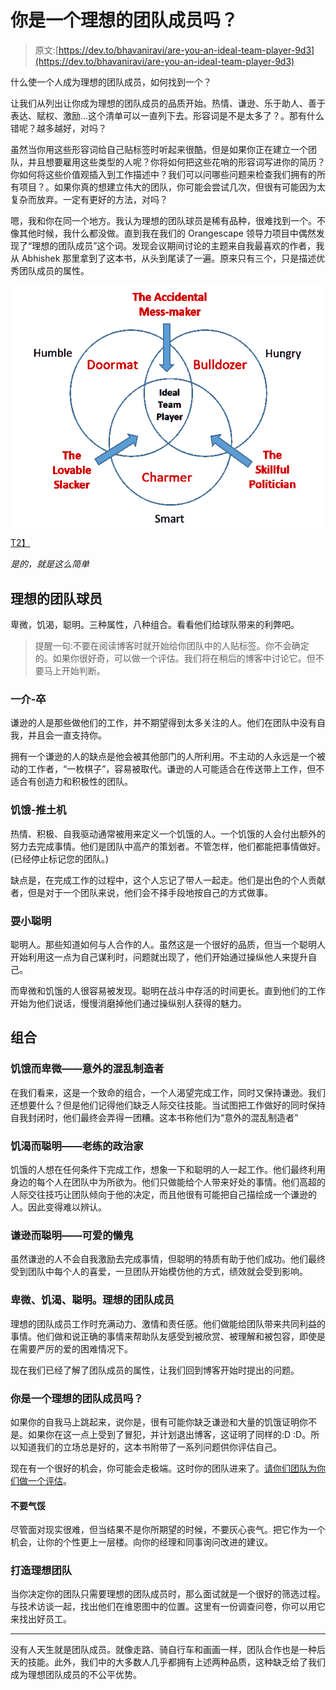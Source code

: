 # 你是一个理想的团队成员吗？

> 原文:[https://dev.to/bhavaniravi/are-you-an-ideal-team-player-9d3](https://dev.to/bhavaniravi/are-you-an-ideal-team-player-9d3)

什么使一个人成为理想的团队成员，如何找到一个？

让我们从列出让你成为理想的团队成员的品质开始。热情、谦逊、乐于助人、善于表达、赋权、激励...这个清单可以一直列下去。形容词是不是太多了？。那有什么错呢？越多越好，对吗？

虽然当你用这些形容词给自己贴标签时听起来很酷，但是如果你正在建立一个团队，并且想要雇用这些类型的人呢？你将如何把这些花哨的形容词写进你的简历？你如何将这些价值观插入到工作描述中？我们可以问哪些问题来检查我们拥有的所有项目？。如果你真的想建立伟大的团队，你可能会尝试几次，但很有可能因为太复杂而放弃。一定有更好的方法，对吗？

嗯，我和你在同一个地方。我认为理想的团队球员是稀有品种，很难找到一个。不像其他时候，我什么都没做。直到我在我们的 Orangescape 领导力项目中偶然发现了“理想的团队成员”这个词。发现会议期间讨论的主题来自我最喜欢的作者，我从 Abhishek 那里拿到了这本书，从头到尾读了一遍。原来只有三个，只是描述优秀团队成员的属性。

[![](img/a9e1aaf33efa5e440043471c1432c601.png)T2】](https://res.cloudinary.com/practicaldev/image/fetch/s--xaxrf7M4--/c_limit%2Cf_auto%2Cfl_progressive%2Cq_auto%2Cw_880/http://static.wixstatic.com/media/54d0d9_ef4d57eb51264464b5ca58b2aa15adda%257Emv2.png/v1/fill/w_630%2Ch_498%2Cal_c%2Cq_80%2Cusm_0.66_1.00_0.01/54d0d9_ef4d57eb51264464b5ca58b2aa15adda%257Emv2.webp)

*是的，就是这么简单*

## [](#the-ideal-team-player)理想的团队球员

卑微，饥渴，聪明。三种属性，八种组合。看看他们给球队带来的利弊吧。

> 提醒一句:不要在阅读博客时就开始给你团队中的人贴标签。你不会确定的。如果你很好奇，可以做一个评估。我们将在稍后的博客中讨论它。但不要马上开始判断。

### [](#humble-the-pawn)一介-卒

谦逊的人是那些做他们的工作，并不期望得到太多关注的人。他们在团队中没有自我，并且会一直支持你。

拥有一个谦逊的人的缺点是他会被其他部门的人所利用。不主动的人永远是一个被动的工作者，“一枚棋子”，容易被取代。谦逊的人可能适合在传送带上工作，但不适合有创造力和积极性的团队。

### [](#hungry-the-bulldozer)饥饿-推土机

热情、积极、自我驱动通常被用来定义一个饥饿的人。一个饥饿的人会付出额外的努力去完成事情。他们是团队中高产的策划者。不管怎样，他们都能把事情做好。(已经停止标记您的团队。)

缺点是，在完成工作的过程中，这个人忘记了带人一起走。他们是出色的个人贡献者，但是对于一个团队来说，他们会不择手段地按自己的方式做事。

### [](#smart-charmer)耍小聪明

聪明人。那些知道如何与人合作的人。虽然这是一个很好的品质，但当一个聪明人开始利用这一点为自己谋利时，问题就出现了，他们开始通过操纵他人来提升自己。

而卑微和饥饿的人很容易被发现。聪明在战斗中存活的时间更长。直到他们的工作开始为他们说话，慢慢消磨掉他们通过操纵别人获得的魅力。

## [](#the-combinations)组合

### [](#hungry-and-humble-the-accidental-mess-maker)饥饿而卑微——意外的混乱制造者

在我们看来，这是一个致命的组合，一个人渴望完成工作，同时又保持谦逊。我们还想要什么？但是他们记得他们缺乏人际交往技能。当试图把工作做好的同时保持自我封闭时，他们最终会弄得一团糟。这本书称他们为“意外的混乱制造者”

### [](#hungry-and-smart-the-skillful-politician)饥渴而聪明——老练的政治家

饥饿的人想在任何条件下完成工作，想象一下和聪明的人一起工作。他们最终利用身边的每个人在团队中为所欲为。他们只做能给个人带来好处的事情。他们高超的人际交往技巧让团队倾向于他的决定，而且他很有可能把自己描绘成一个谦逊的人。因此变得难以辨认。

### [](#humble-and-smart-the-lovable-slacker)谦逊而聪明——可爱的懒鬼

虽然谦逊的人不会自我激励去完成事情，但聪明的特质有助于他们成功。他们最终受到团队中每个人的喜爱，一旦团队开始模仿他的方式，绩效就会受到影响。

### [](#humble-hungry-and-smart-the-ideal-team-player)卑微、饥渴、聪明。理想的团队成员

理想的团队成员工作时充满动力、激情和责任感。他们做能给团队带来共同利益的事情。他们做和说正确的事情来帮助队友感受到被欣赏、被理解和被包容，即使是在需要严厉的爱的困难情况下。

现在我们已经了解了团队成员的属性，让我们回到博客开始时提出的问题。

### 你是一个理想的团队成员吗？

如果你的自我马上跳起来，说你是，很有可能你缺乏谦逊和大量的饥饿证明你不是。如果你在这一点上受到了冒犯，并计划退出博客，这证明了同样的:D :D。所以知道我们的立场总是好的，这本书附带了一系列问题供你评估自己。

现在有一个很好的机会，你可能会走极端。这时你的团队进来了。[请你们团队为你们做一个评估](https://www.tablegroup.com/imo/media/doc/IdealTeamPlayerManagerAsssessment(7)NEW.pdf)。

#### [](#dont-get-demotivated)不要气馁

尽管面对现实很难，但当结果不是你所期望的时候，不要灰心丧气。把它作为一个机会，让你的个性更上一层楼。向你的经理和同事询问改进的建议。

### [](#building-an-ideal-team)打造理想团队

当你决定你的团队只需要理想的团队成员时，那么面试就是一个很好的筛选过程。与技术访谈一起，找出他们在维恩图中的位置。这里有一份调查问卷，你可以用它来找出好员工。

* * *

没有人天生就是团队成员。就像走路、骑自行车和画画一样，团队合作也是一种后天的技能。此外，我们中的大多数人几乎都拥有上述两种品质，这种缺乏给了我们成为理想团队成员的不公平优势。